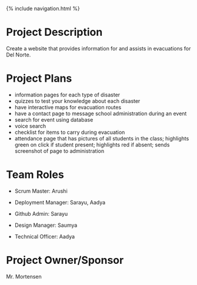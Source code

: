 {% include navigation.html %}

# Project Description
Create a website that provides information for and assists in evacuations for Del Norte. 


# Project Plans
* information pages for each type of disaster
* quizzes to test your knowledge about each disaster
* have interactive maps for evacuation routes
* have a contact page to message school administration during an event
* search for event using database
* voice search
* checklist for items to carry during evacuation
* attendance page that has pictures of all students in the class; highlights green on click if student present; highlights red if absent; sends screenshot of page to administration

# Team Roles
* Scrum Master: Arushi


* Deployment Manager: Sarayu, Aadya
* Github Admin: Sarayu
* Design Manager: Saumya
* Technical Officer: Aadya

# Project Owner/Sponsor   
Mr. Mortensen

